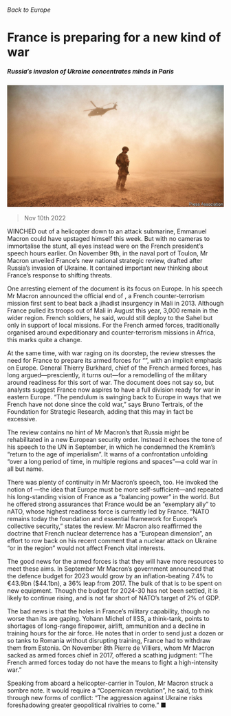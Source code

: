 ###### Back to Europe

# France is preparing for a new kind of war 

##### Russia’s invasion of Ukraine concentrates minds in Paris 

![image](images/20221112_EUP004.jpg) 

> Nov 10th 2022 

WINCHED out of a helicopter down to an attack submarine, Emmanuel Macron could have upstaged himself this week. But with no cameras to immortalise the stunt, all eyes instead were on the French president’s speech hours earlier. On November 9th, in the naval port of Toulon, Mr Macron unveiled France’s new national strategic review, drafted after Russia’s invasion of Ukraine. It contained important new thinking about France’s response to shifting threats. 

One arresting element of the document is its focus on Europe. In his speech Mr Macron announced the official end of , a French counter-terrorism mission first sent to beat back a jihadist insurgency in Mali in 2013. Although France pulled its troops out of Mali in August this year, 3,000 remain in the wider region. French soldiers, he said, would still deploy to the Sahel but only in support of local missions. For the French armed forces, traditionally organised around expeditionary and counter-terrorism missions in Africa, this marks quite a change. 

At the same time, with war raging on its doorstep, the review stresses the need for France to prepare its armed forces for “”, with an implicit emphasis on Europe. General Thierry Burkhard, chief of the French armed forces, has long argued—presciently, it turns out—for a remodelling of the military around readiness for this sort of war. The document does not say so, but analysts suggest France now aspires to have a full division ready for war in eastern Europe. “The pendulum is swinging back to Europe in ways that we French have not done since the cold war,” says Bruno Tertrais, of the Foundation for Strategic Research, adding that this may in fact be excessive.

The review contains no hint of Mr Macron’s  that Russia might be rehabilitated in a new European security order. Instead it echoes the tone of his speech to the UN in September, in which he condemned the Kremlin’s “return to the age of imperialism”. It warns of a confrontation unfolding “over a long period of time, in multiple regions and spaces”—a cold war in all but name.

There was plenty of continuity in Mr Macron’s speech, too. He invoked the notion of —the idea that Europe must be more self-sufficient—and repeated his long-standing vision of France as a “balancing power” in the world. But he offered strong assurances that France would be an “exemplary ally” to nATO, whose highest readiness force is currently led by France. “NATO remains today the foundation and essential framework for Europe’s collective security,” states the review. Mr Macron also reaffirmed the doctrine that French nuclear deterrence has a “European dimension”, an effort to row back on his recent comment that a nuclear attack on Ukraine “or in the region” would not affect French vital interests.

The good news for the armed forces is that they will have more resources to meet these aims. In September Mr Macron’s government announced that the defence budget for 2023 would grow by an inflation-beating 7.4% to €43.9bn ($44.1bn), a 36% leap from 2017. The bulk of that is to be spent on new equipment. Though the budget for 2024-30 has not been settled, it is likely to continue rising, and is not far short of NATO’s target of 2% of GDP. 

The bad news is that the holes in France’s military capability, though no worse than its are gaping. Yohann Michel of IISS, a think-tank, points to shortages of long-range firepower, airlift, ammunition and a decline in training hours for the air force. He notes that in order to send just a dozen or so tanks to Romania without disrupting training, France had to withdraw them from Estonia. On November 8th Pierre de Villiers, whom Mr Macron sacked as armed forces chief in 2017, offered a scathing judgment: “The French armed forces today do not have the means to fight a high-intensity war.”

Speaking from aboard a helicopter-carrier in Toulon, Mr Macron struck a sombre note. It would require a “Copernican revolution”, he said, to think through new forms of conflict: “The aggression against Ukraine risks foreshadowing greater geopolitical rivalries to come.” ■

